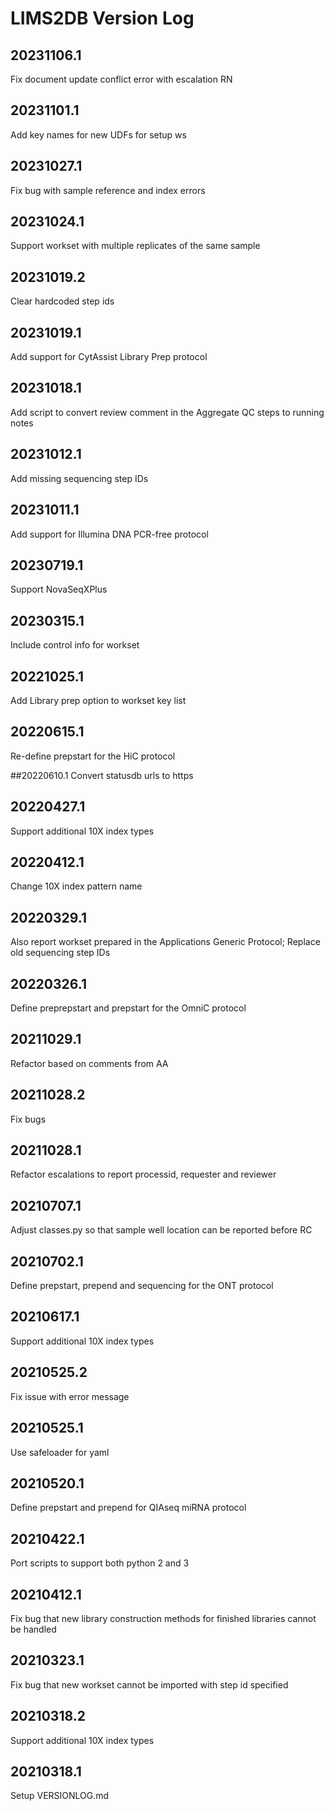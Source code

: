 # LIMS2DB Version Log

## 20231106.1

Fix document update conflict error with escalation RN

## 20231101.1

Add key names for new UDFs for setup ws

## 20231027.1

Fix bug with sample reference and index errors

## 20231024.1

Support workset with multiple replicates of the same sample

## 20231019.2

Clear hardcoded step ids

## 20231019.1

Add support for CytAssist Library Prep protocol

## 20231018.1

Add script to convert review comment in the Aggregate QC steps to running notes

## 20231012.1

Add missing sequencing step IDs

## 20231011.1

Add support for Illumina DNA PCR-free protocol

## 20230719.1

Support NovaSeqXPlus

## 20230315.1

Include control info for workset

## 20221025.1

Add Library prep option to workset key list

## 20220615.1

Re-define prepstart for the HiC protocol

##20220610.1
Convert statusdb urls to https

## 20220427.1

Support additional 10X index types

## 20220412.1

Change 10X index pattern name

## 20220329.1

Also report workset prepared in the Applications Generic Protocol; Replace old sequencing step IDs

## 20220326.1

Define preprepstart and prepstart for the OmniC protocol

## 20211029.1

Refactor based on comments from AA

## 20211028.2

Fix bugs

## 20211028.1

Refactor escalations to report processid, requester and reviewer

## 20210707.1

Adjust classes.py so that sample well location can be reported before RC

## 20210702.1

Define prepstart, prepend and sequencing for the ONT protocol

## 20210617.1

Support additional 10X index types

## 20210525.2

Fix issue with error message

## 20210525.1

Use safeloader for yaml

## 20210520.1

Define prepstart and prepend for QIAseq miRNA protocol

## 20210422.1

Port scripts to support both python 2 and 3

## 20210412.1

Fix bug that new library construction methods for finished libraries cannot be handled

## 20210323.1

Fix bug that new workset cannot be imported with step id specified

## 20210318.2

Support additional 10X index types

## 20210318.1

Setup VERSIONLOG.md
